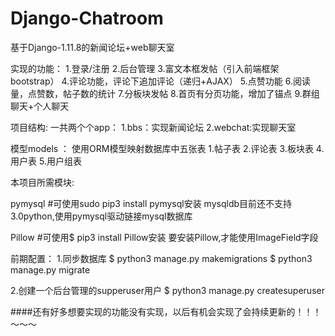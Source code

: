 # Django-Chatroom
基于Django-1.11.8的新闻论坛+web聊天室

实现的功能：
  1.登录/注册
  2.后台管理
  3.富文本框发帖（引入前端框架bootstrap）
  4.评论功能，评论下追加评论（递归+AJAX）
  5.点赞功能
  6.阅读量，点赞数，帖子数的统计
  7.分板块发帖
  8.首页有分页功能，增加了锚点
  9.群组聊天+个人聊天

项目结构:
一共两个个app：
  1.bbs：实现新闻论坛
  2.webchat:实现聊天室

模型models ： 使用ORM模型映射数据库中五张表
  1.帖子表
  2.评论表
  3.板块表
  4.用户表
  5.用户组表
  
本项目所需模块:

pymysql
#可使用sudo pip3 install pymysql安装
mysqldb目前还不支持3.0python,使用pymysql驱动链接mysql数据库

Pillow
#可使用$ pip3 install Pillow安装
要安装Pillow,才能使用ImageField字段


前期配置：
  1.同步数据库
    $ python3 manage.py makemigrations
    $ python3 manage.py  migrate
    
  2.创建一个后台管理的supperuser用户
    $ python3 manage.py createsuperuser

####还有好多想要实现的功能没有实现，以后有机会实现了会持续更新的！！！～～～
